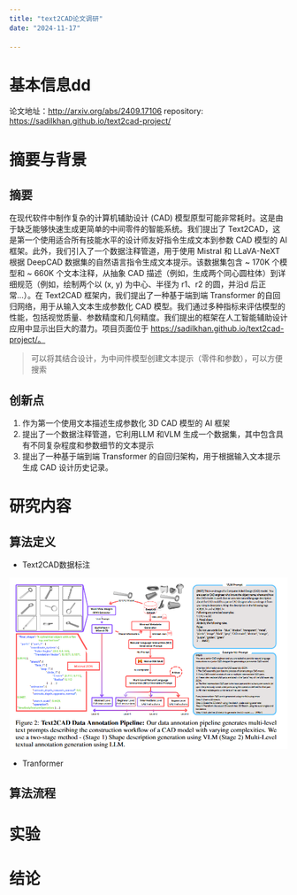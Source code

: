 ```yaml
---
title: "text2CAD论文调研"
date: "2024-11-17"

---
```


# 基本信息dd
论文地址：http://arxiv.org/abs/2409.17106
repository: https://sadilkhan.github.io/text2cad-project/

# 摘要与背景
## 摘要
在现代软件中制作复杂的计算机辅助设计 (CAD) 模型原型可能非常耗时。这是由于缺乏能够快速生成更简单的中间零件的智能系统。我们提出了 Text2CAD，这是第一个使用适合所有技能水平的设计师友好指令生成文本到参数 CAD 模型的 AI 框架。此外，我们引入了一个数据注释管道，用于使用 Mistral 和 LLaVA-NeXT 根据 DeepCAD 数据集的自然语言指令生成文本提示。该数据集包含 ~ 170K 个模型和 ~ 660K 个文本注释，从抽象 CAD 描述（例如，生成两个同心圆柱体）到详细规范（例如，绘制两个以 (x, y) 为中心、半径为 r1、r2 的圆，并沿d 后正常...）。在 Text2CAD 框架内，我们提出了一种基于端到端 Transformer 的自回归网络，用于从输入文本生成参数化 CAD 模型。我们通过多种指标来评估模型的性能，包括视觉质量、参数精度和几何精度。我们提出的框架在人工智能辅助设计应用中显示出巨大的潜力。项目页面位于 https://sadilkhan.github.io/text2cad-project/。

> 可以将其结合设计，为中间件模型创建文本提示（零件和参数），可以方便搜索
## 创新点
1. 作为第一个使用文本描述生成参数化 3D CAD 模型的 AI 框架
2. 提出了一个数据注释管道，它利用LLM 和VLM 生成一个数据集，其中包含具有不同复杂程度和参数细节的文本提示
3. 提出了一种基于端到端 Transformer 的自回归架构，用于根据输入文本提示生成 CAD 设计历史记录。
# 研究内容
## 算法定义
- Text2CAD数据标注

![image-20241117230911487](assets/image-20241117230911487.png)

- Tranformer




## 算法流程

# 实验

# 结论